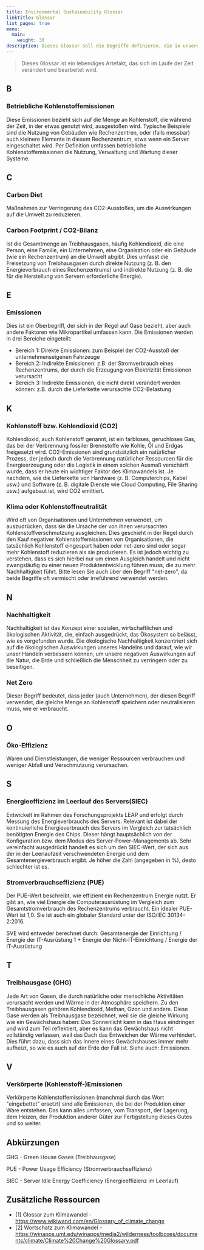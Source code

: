 ```yaml
---
title: Environmental Sustainability Glossar
linkTitle: Glossar
list_pages: true
menu:
  main:
    weight: 30
description: Dieses Glossar soll die Begriffe definieren, die in unserer Technischen Beratungsgruppe (TAG) für ökologische Nachhaltigkeit verwendet werden. Es erhebt keinen Anspruch auf Vollständigkeit und bietet daher bei Bedarf zusätzliche Ressourcen.
---
```


> Dieses Glossar ist ein lebendiges Artefakt, das sich im Laufe der Zeit verändert und bearbeitet wird.

## B

### **Betriebliche Kohlenstoffemissionen**

Diese Emissionen bezieht sich auf die Menge an Kohlenstoff, die während der Zeit, in der etwas genutzt wird, ausgestoßen wird. Typische Beispiele sind die Nutzung von Gebäuden wie Rechenzentren, oder (falls messbar) auch kleinere Elemente in diesem Rechenzentrum, etwa wenn ein Server eingeschaltet wird.
Per Definition umfassen betriebliche Kohlenstoffemissionen die Nutzung, Verwaltung und Wartung dieser Systeme.

## C

### **Carbon Diet**

Maßnahmen zur Verringerung des CO2-Ausstoßes, um die Auswirkungen auf die Umwelt zu reduzieren.

### **Carbon Footprint / CO2-Bilanz**

Ist die Gesamtmenge an Treibhausgasen, häufig Kohlendioxid, die eine Person, eine Familie, ein Unternehmen, eine Organisation oder ein Gebäude (wie ein Rechenzentrum) an die Umwelt abgibt.
Dies umfasst die Freisetzung von Treibhausgasen durch direkte Nutzung (z. B. den Energieverbrauch eines Rechenzentrums) und indirekte Nutzung (z. B. die für die Herstellung von Servern erforderliche Energie).

## E

### **Emissionen**

Dies ist ein Oberbegriff, der sich in der Regel auf Gase bezieht, aber auch andere Faktoren wie Mikropartikel umfassen kann. Die Emissionen werden in drei Bereiche eingeteilt:
- Bereich 1: Direkte Emissionen: zum Beispiel der CO2-Ausstoß der unternehmenseigenen Fahrzeuge
- Bereich 2: Indirekte Emissionen: z.B. der Stromverbrauch eines Rechenzentrums, der durch die Erzeugung von Elektrizität Emissionen verursacht
- Bereich 3: Indirekte Emissionen, die nicht direkt verändert werden können: z.B. durch die Lieferkette verursachte CO2-Belastung

## K

### **Kohlenstoff bzw. Kohlendioxid (CO2)**

Kohlendioxid, auch Kohlenstoff genannt, ist ein farbloses, geruchloses Gas, das bei der Verbrennung fossiler Brennstoffe wie Kohle, Öl und Erdgas freigesetzt wird. CO2-Emissionen sind grundsätzlich ein natürlicher Prozess, der jedoch durch die Verbrennung natürlicher Ressourcen für die Energieerzeugung oder die Logistik in einem solchen Ausmaß verschärft wurde, dass er heute ein wichtiger Faktor des Klimawandels ist. Je nachdem, wie die Lieferkette von Hardware (z. B. Computerchips, Kabel usw.) und Software (z. B. digitale Dienste wie Cloud Computing, File Sharing usw.) aufgebaut ist, wird CO2 emittiert.

### **Klima oder Kohlenstoffneutralität**

Wird oft von Organisationen und Unternehmen verwendet, um auszudrücken, dass sie die Ursache der von ihnen verursachten Kohlenstoffverschmutzung ausgleichen. Dies geschieht in der Regel durch den Kauf negativer Kohlenstoffemissionen von Organisationen, die tatsächlich Kohlenstoff eingespart haben oder net-zero sind oder sogar mehr Kohlenstoff reduzieren als sie produzieren.
Es ist jedoch wichtig zu verstehen, dass es sich hierbei nur um einen Ausgleich handelt und nicht zwangsläufig zu einer neuen Produktentwicklung führen muss, die zu mehr Nachhaltigkeit führt. Bitte lesen Sie auch über den Begriff "net-zero", da beide Begriffe oft vermischt oder irreführend verwendet werden.

## N

### **Nachhaltigkeit**

Nachhaltigkeit ist das Konzept einer sozialen, wirtschaftlichen und ökologischen Aktivität, die, einfach ausgedrückt, das Ökosystem so belässt, wie es vorgefunden wurde.
Die ökologische Nachhaltigkeit konzentriert sich auf die ökologischen Auswirkungen unseres Handelns und darauf, wie wir unser Handeln verbessern können, um unsere negativen Auswirkungen auf die Natur, die Erde und schließlich die Menschheit zu verringern oder zu beseitigen.

### **Net Zero**

Dieser Begriff bedeutet, dass jeder (auch Unternehmen), der diesen Begriff verwendet, die gleiche Menge an Kohlenstoff speichern oder neutralisieren muss, wie er verbraucht.

## O

### **Öko-Effizienz**

Waren und Dienstleistungen, die weniger Ressourcen verbrauchen und weniger Abfall und Verschmutzung verursachen.

## S

### **Energieeffizienz im Leerlauf des Servers(SIEC)**

Entwickelt im Rahmen des Forschungsprojekts LEAP und erfolgt durch Messung des Energieverbrauchs des Servers. Relevant ist dabei der kontinuierliche Energieverbrauch des Servers im Vergleich zur tatsächlich benötigten Energie des Chips.
Dieser hängt hauptsächlich von der Konfiguration bzw. dem Modus des Server-Power-Managements ab. Sehr vereinfacht ausgedrückt handelt es sich um den SIEC-Wert, der sich aus der in der Leerlaufzeit verschwendeten Energie und dem Gesamtenergieverbrauch ergibt.
Je höher die Zahl (angegeben in %), desto schlechter ist es.

### **Stromverbrauchseffizienz (PUE)**

Der PUE-Wert beschreibt, wie effizient ein Rechenzentrum Energie nutzt. Er gibt an, wie viel Energie die Computerausrüstung im Vergleich zum Gesamtstromverbrauch des Rechenzentrums verbraucht.
Ein idealer PUE-Wert ist 1,0. Sie ist auch ein globaler Standard unter der ISO/IEC 30134-2:2016.

SVE wird entweder berechnet durch:
Gesamtenergie der Einrichtung / Energie der IT-Ausrüstung
1 + Energie der Nicht-IT-Einrichtung / Energie der IT-Ausrüstung

## T

### **Treibhausgase (GHG)**

Jede Art von Gasen, die durch natürliche oder menschliche Aktivitäten verursacht werden und Wärme in der Atmosphäre speichern. Zu den Treibhausgasen gehören Kohlendioxid, Methan, Ozon und andere.
Diese Gase werden als Treibhausgase bezeichnet, weil sie die gleiche Wirkung wie ein Gewächshaus haben: Das Sonnenlicht kann in das Haus eindringen und wird zum Teil reflektiert, aber es kann das Gewächshaus nicht vollständig verlassen, weil das Dach das Entweichen der Wärme verhindert.
Dies führt dazu, dass sich das Innere eines Gewächshauses immer mehr aufheizt, so wie es auch auf der Erde der Fall ist. Siehe auch: Emissionen.

## V

### **Verkörperte (Kohlenstoff-)Emissionen**

Verkörperte Kohlenstoffemissionen (manchmal durch das Wort "eingebettet" ersetzt) sind alle Emissionen, die bei der Produktion einer Ware entstehen.
Das kann alles umfassen, vom Transport, der Lagerung, dem Heizen, der Produktion anderer Güter zur Fertigstellung dieses Gutes und so weiter.

## Abkürzungen

GHG - Green House Gases (Treibhausgase)

PUE - Power Usage Efficiency (Stromverbrauchseffizienz) 

SIEC - Server Idle Energy Coefficiency (Energieeffizienz im Leerlauf)

## Zusätzliche Ressourcen

* [1] Glossar zum Klimawandel - <https://www.wikiwand.com/en/Glossary_of_climate_change>
* [2] Wortschatz zum Klimawandel - <https://winapps.umt.edu/winapps/media2/wilderness/toolboxes/documents/climate/Climate%20Change%20Glossary.pdf>
